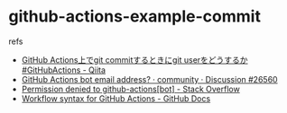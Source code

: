 # github-actions-example-commit

refs

- [GitHub Actions上でgit commitするときにgit userをどうするか #GitHubActions - Qiita](https://qiita.com/thaim/items/3d1a4d09ec4a7d8844ce)
- [GitHub Actions bot email address? · community · Discussion #26560](https://github.com/orgs/community/discussions/26560)
- [Permission denied to github-actions[bot] - Stack Overflow](https://stackoverflow.com/questions/72851548/permission-denied-to-github-actionsbot)
- [Workflow syntax for GitHub Actions - GitHub Docs](https://docs.github.com/en/actions/writing-workflows/workflow-syntax-for-github-actions#jobsjob_idpermissions)
